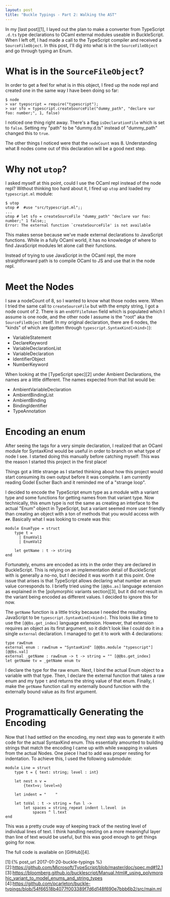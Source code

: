 ```yaml
---
layout: post
title: "Buckle Typings - Part 2: Walking the AST"
---
```



In my [last post][1], I layed out the plan to make a converter from TypeScript `.d.ts` type declarations to OCaml external modules useable in BuckleScript.  When I left off, I had made a call to the TypeScript compiler and received a `SourceFileObject`.  In this post, I'll dig into what is in the `SourceFileObject` and go through typing an Enum.


# What is in the `SourceFileObject`?

In order to get a feel for what is in this object, I fired up the node repl and created one in the same way I have been doing so far:

```
$ node
> var tyepscript = require("typescript");
> var sfo = typescript.createSourceFile("dummy_path", "declare var foo: number;", 1, false)
```

I noticed one thing right away.  There's a flag `isDeclarationFile` which is set to `false`.  Setting my "path" to be "dummy.d.ts" instead of "dummy_path" changed this to `true`.

The other things I noticed were that the `nodeCount` was 8.  Understanding what 8 nodes come out of this declaration will be a good next step.


# Why not `utop`?

I asked myself at this point, could I use the OCaml repl instead of the node repl?  Without thinking too hard about it, I fired up `utop` and loaded my `typescript.ml` module:

```
$ utop
utop #  #use "src/typescript.ml";;
...
utop # let sfo = createSourceFile "dummy_path" "declare var foo: number;" 1 false;;
Error: The external function `createSourceFile' is not available
```

This makes sense because we've made external declarations to JavaScript functions.  While in a fully OCaml world, it has no knowledge of where to find JavaScript modules let alone call their functions.

Instead of trying to use JavaScript in the OCaml repl, the more straightforward path is to compile OCaml to JS and use that in the node repl.

# Meet the Nodes

I saw a nodeCount of 8, so I wanted to know what those nodes were.  When I tried the same call to `createSourceFile` but with the empty string, I got a node count of 2.  There is an `endOfFileToken` field which is populated which I assume is one node, and the other node I assume is the "root" aka the `SourceFileObject` itself.  In my original declaration, there are 6 nodes, the "kinds" of which are (gotten through `typescript.SyntaxKind[<kind>]`):

* VariableStatement
* DeclareKeyword
* VariableDeclarationList
* VariableDeclaration
* IdentifierObject
* NumberKeyword

When looking at the [TypeScript spec][2] under Ambient Declarations, the names are a little different.  The names expected from that list would be:

* AmbientVariableDeclaration
* AmbientBindingList
* AmbientBinding
* BindingIdentifier
* TypeAnnotation


# Encoding an enum

After seeing the tags for a very simple declaration, I realized that an OCaml module for SyntaxKind would be useful in order to branch on what type of node I see.  I started doing this manually before catching myself: This was the reason I started this project in the first place!

Things got a little strange as I started thinking about how this project would start consuming its own output before it was complete.  I am currently reading Godel Escher Bach and it reminded me of a "strange loop".

I decided to encode the TypeScript enum type as a module with a variant type and some functions for getting names from that variant type.  Now technically, this enum type is not the same as creating an interface to the actual "Enum" object in TypeScript, but a variant seemed more user friendly than creating an object with a ton of methods that you would access with `##`.  Basically what I was looking to create was this:

```
module EnumType = struct
    type t =
      | EnumVal1
      | EnumVal2

    let getName : t -> string
end
```

Fortunately, enums are encoded as ints in the order they are declared in BuckleScript.  This is relying on an implementation detail of BuckleScript with is generally a no-no, but I decided it was worth it at this point.  One issue that arises is that TypeScript allows declaring what number an enum value corresponds to.  I briefly tried using the `[@@bs.as]` language extension as explained in the [polymorphic variants section][3], but it did not result in the variant being encoded as different values.  I decided to ignore this for now.

The `getName` function is a little tricky because I needed the resulting JavaScript to be `typescript.SyntaxKind[<kind>]`.  This looks like a time to use the `[@@bs.get_index]` language extension.  However, that extension requires an object as its first argument, so it didn't look like I could do it in a single `external` declaration.  I managed to get it to work with 4 declarations:

```
type rawEnum
external enum : rawEnum = "SyntaxKind" [@@bs.module "typescript"] [@@bs.val]
external _getName : rawEnum -> t -> string = "" [@@bs.get_index]
let getName tv = _getName enum tv
```

I declare the type for the raw enum. Next, I bind the actual Enum object to a variable with that type.  Then, I declare the external function that takes a raw enum and my type `t` and returns the string value of that enum.  Finally, I make the `getName` function call my externally bound function with the externally bound value as its first argument.

# Programattically Generating the Encoding

Now that I had settled on the encoding, my next step was to generate it with code for the actual SyntaxKind enum. This essentially amounted to building strings that match the encoding I came up with while swapping in values from the actual Nodes.  One piece I had to add was proper nesting for indentation.  To achieve this, I used the following submodule:

```
module Line = struct
    type t = { text: string; level : int}

    let nest n v =
        {text=v; level=n}

    let indent = "    "

    let toVal : t -> string = fun l ->
        let spaces = string_repeat indent l.level  in
            spaces ^ l.text
end
```

This was a pretty crude way of keeping track of the nesting level of individual lines of text.  I think handling nesting on a more meaningful layer than line of text would be useful, but this was good enough to get things going for now.

The full code is available on [GitHub][4].


[1]:{% post_url 2017-01-20-buckle-typings %}
[2]:https://github.com/Microsoft/TypeScript/blob/master/doc/spec.md#12.1
[3]:https://bloomberg.github.io/bucklescript/Manual.html#_using_polymorphic_variant_to_model_enums_and_string_types
[4]:https://github.com/pcarleton/buckle-typings/blob/54f66518b4077f003389f7d6d148f690e7bbb6b2/src/main.ml
